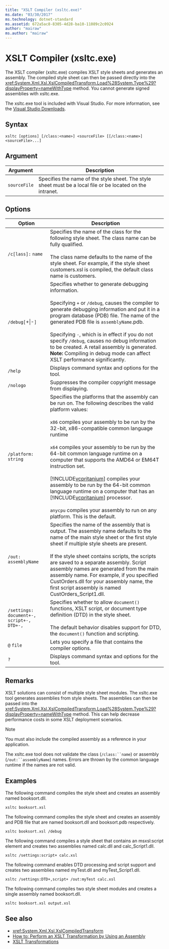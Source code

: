 ```yaml
---
title: "XSLT Compiler (xsltc.exe)"
ms.date: "03/30/2017"
ms.technology: dotnet-standard
ms.assetid: 672a5ac8-8305-4d28-ba10-11089c2c0924
author: "mairaw"
ms.author: "mairaw"
---
```

# XSLT Compiler (xsltc.exe)
The XSLT compiler (xsltc.exe) compiles XSLT style sheets and generates an assembly. The compiled style sheet can then be passed directly into the <xref:System.Xml.Xsl.XslCompiledTransform.Load%28System.Type%29?displayProperty=nameWithType> method. You cannot generate signed assemblies with xsltc.exe.  
  
 The xsltc.exe tool is included with Visual Studio. For more information, see the [Visual Studio Downloads](https://aka.ms/vsdownload?utm_source=mscom&utm_campaign=msdocs).  
  
## Syntax  
  
```  
xsltc [options] [/class:<name>] <sourceFile> [[/class:<name>] <sourceFile>...]  
```  
  
## Argument  
  
|Argument|Description|  
|--------------|-----------------|  
|`sourceFile`|Specifies the name of the style sheet. The style sheet must be a local file or be located on the intranet.|  
  
## Options  
  
|Option|Description|  
|------------|-----------------|  
|`/c[lass]:` `name`|Specifies the name of the class for the following style sheet. The class name can be fully qualified.<br /><br /> The class name defaults to the name of the style sheet. For example, if the style sheet customers.xsl is compiled, the default class name is customers.|  
|`/debug[`+&#124;-`]`|Specifies whether to generate debugging information.<br /><br /> Specifying `+` or `/debug`, causes the compiler to generate debugging information and put it in a program database (PDB) file. The name of the generated PDB file is `assemblyName`.pdb.<br /><br /> Specifying `-`, which is in effect if you do not specify `/debug`, causes no debug information to be created. A retail assembly is generated. **Note:**  Compiling in debug mode can affect XSLT performance significantly.|  
|`/help`|Displays command syntax and options for the tool.|  
|`/nologo`|Suppresses the compiler copyright message from displaying.|  
|`/platform:` `string`|Specifies the platforms that the assembly can be run on. The following describes the valid platform values:<br /><br /> `x86` compiles your assembly to be run by the 32-bit, x86-compatible common language runtime<br /><br /> `x64` compiles your assembly to be run by the 64-bit common language runtime on a computer that supports the AMD64 or EM64T instruction set.<br /><br /> [!INCLUDE[vcpritanium](../../../../includes/vcpritanium-md.md)] compiles your assembly to be run by the 64-bit common language runtime on a computer that has an [!INCLUDE[vcpritanium](../../../../includes/vcpritanium-md.md)] processor.<br /><br /> `anycpu` compiles your assembly to run on any platform. This is the default.|  
|`/out:` `assemblyName`|Specifies the name of the assembly that is output. The assembly name defaults to the name of the main style sheet or the first style sheet if multiple style sheets are present.<br /><br /> If the style sheet contains scripts, the scripts are saved to a separate assembly. Script assembly names are generated from the main assembly name. For example, if you specified CustOrders.dll for your assembly name, the first script assembly is named CustOrders_Script1.dll.|  
|`/settings:` `document+-, script+-, DTD+-,`|Specifies whether to allow `document()` functions, XSLT script, or document type definition (DTD) in the style sheet.<br /><br /> The default behavior disables support for DTD, the `document()` function and scripting.|  
|`@` `file`|Lets you specify a file that contains the compiler options.|  
|`?`|Displays command syntax and options for the tool.|  
  
## Remarks  
 XSLT solutions can consist of multiple style sheet modules. The xsltc.exe tool generates assemblies from style sheets. The assemblies can then be passed into the <xref:System.Xml.Xsl.XslCompiledTransform.Load%28System.Type%29?displayProperty=nameWithType> method. This can help decrease performance costs in some XSLT deployment scenarios.  
  
> [!NOTE]
>  You must also include the compiled assembly as a reference in your application.  
  
 The xsltc.exe tool does not validate the class (`/class:``name`) or assembly (`/out:``assemblyName`) names. Errors are thrown by the common language runtime if the names are not valid.  
  
## Examples  
 The following command compiles the style sheet and creates an assembly named booksort.dll.  
  
```  
xsltc booksort.xsl  
```  
  
 The following command compiles the style sheet and creates an assembly and PDB file that are named booksort.dll and booksort.pdb respectively.  
  
```  
xsltc booksort.xsl /debug  
```  
  
 The following command compiles a style sheet that contains an msxsl:script element and creates two assemblies named calc.dll and calc_Script1.dll.  
  
```  
xsltc /settings:script+ calc.xsl  
```  
  
 The following command enables DTD processing and script support and creates two assemblies named myTest.dll and myTest_Script1.dll.  
  
```  
xsltc /settings:DTD+,script+ /out:myTest calc.xsl  
```  
  
 The following command compiles two style sheet modules and creates a single assembly named booksort.dll.  
  
```  
xsltc booksort.xsl output.xsl  
```  
  
## See also

- <xref:System.Xml.Xsl.XslCompiledTransform>
- [How to: Perform an XSLT Transformation by Using an Assembly](../../../../docs/standard/data/xml/how-to-perform-an-xslt-transformation-by-using-an-assembly.md)
- [XSLT Transformations](../../../../docs/standard/data/xml/xslt-transformations.md)
